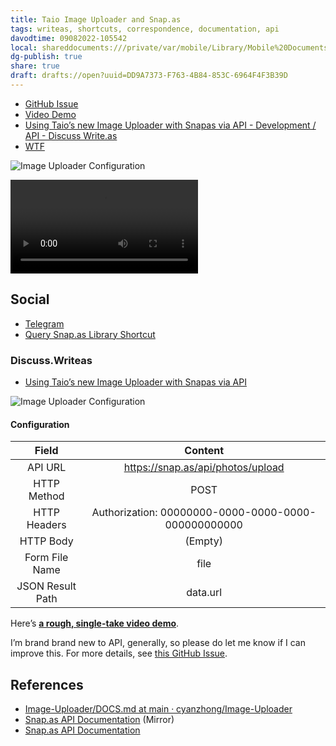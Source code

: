 ```yaml
---
title: Taio Image Uploader and Snap.as
tags: writeas, shortcuts, correspondence, documentation, api
davodtime: 09082022-105542
local: shareddocuments:///private/var/mobile/Library/Mobile%20Documents/iCloud~md~obsidian/Documents/OBSHIDDIAN/drafts/DD9A7373-F763-4B84-853C-6964F4F3B39D.md
dg-publish: true
share: true
draft: drafts://open?uuid=DD9A7373-F763-4B84-853C-6964F4F3B39D
---
```

- [GitHub Issue](https://github.com/extratone/bilge/issues/315)
- [Video Demo](https://user-images.githubusercontent.com/43663476/162647696-bf9cd436-21bf-491f-874d-28aca6e55a6d.MOV)
- [Using Taio’s new Image Uploader with Snapas via API - Development / API - Discuss Write.as](https://discuss.write.as/t/using-taio-s-new-image-uploader-with-snapas-via-api/5231)
- [WTF](https://davidblue.wtf/drafts/DD9A7373-F763-4B84-853C-6964F4F3B39D.html)

![Image Uploader Configuration](https://i.snap.as/H4kiVJ7m.image)

<video controls>
  <source src="https://user-images.githubusercontent.com/43663476/162647696-bf9cd436-21bf-491f-874d-28aca6e55a6d.MOV">
</video>

## Social

- [Telegram](https://t.me/extratone/11015)
- [Query Snap.as Library Shortcut](drafts://open?uuid=A86CAE9C-8F0A-435C-A659-51E2EF92255C)

### Discuss.Writeas
- [Using Taio’s new Image Uploader with Snapas via API](drafts://open?uuid=F1FAA1A2-5CA8-46FF-974D-747B90AEB4D9)

![Image Uploader Configuration](https://i.snap.as/H4kiVJ7m.image)

#### Configuration
| Field            | Content                                             |
|:----------------:|:---------------------------------------------------:|
| API URL          | https://snap.as/api/photos/upload                   |
| HTTP Method      | POST                                                |
| HTTP Headers     | Authorization: 00000000-0000-0000-0000-000000000000 |
| HTTP Body        | (Empty)                                             |
| Form File Name   | file                                                |
| JSON Result Path | data.url                                            |

Here’s [**a rough, single-take video demo**](https://user-images.githubusercontent.com/43663476/162647696-bf9cd436-21bf-491f-874d-28aca6e55a6d.MOV).

I’m brand brand new to API, generally, so please do let me know if I can improve this. For more details, see [this GitHub Issue](https://github.com/extratone/bilge/issues/315).

## References

- [Image-Uploader/DOCS.md at main · cyanzhong/Image-Uploader](https://github.com/cyanzhong/Image-Uploader)
- [Snap.as API Documentation](https://tilde.town/~extratone/docs/snapas/docs/api/index.html) (Mirror)
- [Snap.as API Documentation](https://developers.snap.as/docs/api)